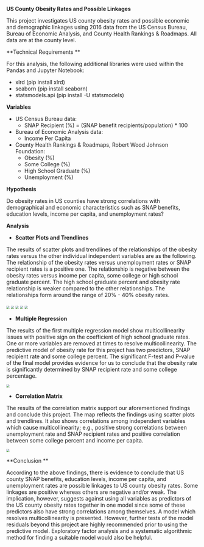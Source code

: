 **US County Obesity Rates and Possible Linkages**

This project investigates US county obesity rates and possible economic and demographic linkages using 2016 data from the US Census Bureau, Bureau of Economic Analysis, and County Health Rankings & Roadmaps. All data are at the county level.

**Technical Requirements **

For this analysis, the following additional libraries were used within the Pandas and Jupyter Notebook: 

-   xlrd (pip install xlrd)
-   seaborn (pip install seaborn)
-   statsmodels.api (pip install -U statsmodels)

**Variables**

-   US Census Bureau data: 
    -   SNAP Recipient (%) = (SNAP benefit recipients/population) * 100
-   Bureau of Economic Analysis data:                 
    -   Income Per Capita
-   County Health Rankings & Roadmaps, Robert Wood Johnson Foundation: 
    -   Obesity (%)
    -   Some College (%)
    -   High School Graduate (%)
    -   Unemployment (%)

**Hypothesis**

Do obesity rates in US counties have strong correlations with demographical and economic characteristics such as SNAP benefits, education levels, income per capita, and unemployment rates?

**Analysis**

-   **Scatter Plots and Trendlines**

The results of scatter plots and trendlines of the relationships of the obesity rates versus the other individual independent variables are as the following. The relationship of the obesity rates versus unemployment rates or SNAP recipient rates is a positive one. The relationship is negative between the obesity rates versus income per capita, some college or high school graduate percent. The high school graduate percent and obesity rate relationship is weaker compared to the other relationships. The relationships form around the range of 20% - 40% obesity rates.

<img src="/Users/emilywehrmeyer/Group_Project_1/Markdown Images/Screen Shot 2019-09-03 at 5.52.50 PM.png" style="zoom: 50%;" />

<img src="/Users/emilywehrmeyer/Group_Project_1/Markdown Images/Screen Shot 2019-09-03 at 5.53.02 PM.png" style="zoom: 50%;" />

<img src="/Users/emilywehrmeyer/Group_Project_1/Markdown Images/Screen Shot 2019-09-03 at 5.54.36 PM.png" style="zoom: 50%;" />

<img src="/Users/emilywehrmeyer/Group_Project_1/Markdown Images/Screen Shot 2019-09-03 at 5.54.57 PM.png" style="zoom: 50%;" />

<img src="/Users/emilywehrmeyer/Group_Project_1/Markdown Images/Screen Shot 2019-09-03 at 5.55.13 PM.png" style="zoom: 50%;" />

-   **Multiple Regression**

The results of the first multiple regression model show multicollinearity issues with positive sign on the coefficient of high school graduate rates. One or more variables are removed at times to resolve multicollinearity. The predictive model of obesity rate for this project has two predictors, SNAP recipient rate and some college percent. The significant F-test and P-value of the final model provides evidence for us to conclude that the obesity rate is significantly determined by SNAP recipient rate and some college percentage.

<img src="/Users/emilywehrmeyer/Group_Project_1/Markdown Images/Screen Shot 2019-09-03 at 5.55.42 PM.png" style="zoom:50%;" />



-   **Correlation Matrix**

The results of the correlation matrix support our aforementioned findings and conclude this project. The map reflects the findings using scatter plots and trendlines. It also shows correlations among independent variables which cause multicollinearity; e.g., positive strong correlations between unemployment rate and SNAP recipient rates and positive correlation between some college percent and income per capita.

<img src="/Users/emilywehrmeyer/Group_Project_1/Markdown Images/Screen Shot 2019-09-03 at 5.55.56 PM.png" style="zoom:50%;" />

**Conclusion **

According to the above findings, there is evidence to conclude that US county SNAP benefits, education levels, income per capita, and unemployment rates are possible linkages to US county obesity rates. Some linkages are positive whereas others are negative and/or weak. The implication, however, suggests against using all variables as predictors of the US county obesity rates together in one model since some of these predictors also have strong correlations among themselves. A model which resolves multicollinearity is presented. However, further tests of the model residuals beyond this project are highly recommended prior to using the predictive model. Exploratory factor analysis and a systematic algorithmic method for finding a suitable model would also be helpful.
